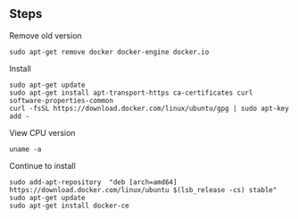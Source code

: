 #

## Steps

Remove old version

    sudo apt-get remove docker docker-engine docker.io
    
Install    
    
    sudo apt-get update
    sudo apt-get install apt-transport-https ca-certificates curl software-properties-common
    curl -fsSL https://download.docker.com/linux/ubuntu/gpg | sudo apt-key add -
    
View CPU version

    uname -a
    
Continue to install

    sudo add-apt-repository  "deb [arch=amd64] https://download.docker.com/linux/ubuntu $(lsb_release -cs) stable"
    sudo apt-get update
    sudo apt-get install docker-ce
